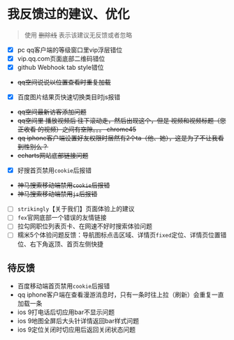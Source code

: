 # 我反馈过的建议、优化

> 使用 ~~删除线~~ 表示该建议无反馈或者忽略

- [x] pc qq客户端的等级窗口里vip浮层错位
- [x] vip.qq.com页面底部二维码错位
- [x] github Webhook tab style错位
- ~~qq空间说说以位置查看时重复加载~~
- [x] 百度图片结果页快速切换类目时js报错
- ~~qq空间最新访客添加问题~~
- ~~qq空间里  播放视频后 往下滚动走，然后出现这个，但是 视频和视频标题（您正收看 的视频）之间有空隙。。。 chrome45~~
- ~~qq iphone客户端设置好友权限时居然有2个ta（他、她），这是为了不让我看到性别么？~~
- ~~echarts网站底部链接问题~~
- [x] 好搜首页禁用`cookie`后报错
- ~~神马搜索移动端禁用`cookie`后报错~~
- ~~神马搜索移动端禁用`js`后报错~~
- [ ] `strikingly`【关于我们】页面体验上的建议
- [ ] `fex`官网底部一个错误的友情链接
- [ ] 拉勾网职位列表页卡、在网速不好时搜索体验问题
- [ ] 糯米5个体验问题反馈：导航图标点击区域、详情页`fixed`定位、详情页位置错位、右下角返顶、首页左侧快捷

## 待反馈

* 百度移动端首页禁用`cookie`后报错
* qq iphone客户端在查看漫游消息时，只有一条时往上拉（刷新）会重复一直加载一条
* ios 9打电话后切应用bar不显示问题
* ios 9地图全屏后大头针详情返回bar样式问题
* ios 9定位关闭时切应用后返回关闭状态问题
